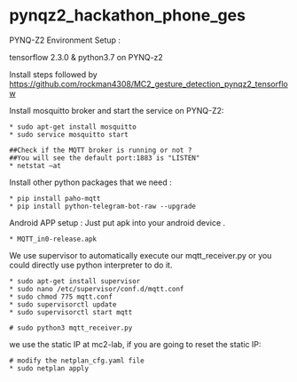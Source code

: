 # pynqz2_hackathon_phone_ges

PYNQ-Z2 Environment Setup : 

tensorflow 2.3.0 & python3.7 on PYNQ-z2 

Install steps followed by https://github.com/rockman4308/MC2_gesture_detection_pynqz2_tensorflow 

Install mosquitto broker and start the service on PYNQ-Z2: 
    
    * sudo apt-get install mosquitto
    * sudo service mosquitto start 
    
    ##Check if the MQTT broker is running or not ?
    ##You will see the default port:1883 is "LISTEN"
    * netstat –at    

Install other python packages that we need : 

    * pip install paho-mqtt
    * pip install python-telegram-bot-raw --upgrade

Android APP setup : 
Just put apk into your android device .

    * MQTT_in0-release.apk

We use supervisor to automatically execute our mqtt_receiver.py or you could directly use python interpreter to do it.

    * sudo apt-get install supervisor 
    * sudo nano /etc/supervisor/conf.d/mqtt.conf
    * sudo chmod 775 mqtt.conf
    * sudo supervisorctl update
    * sudo supervisorctl start mqtt
    
    # sudo python3 mqtt_receiver.py

we use the static IP at mc2-lab, if you are going to reset the static IP:
    
    # modify the netplan_cfg.yaml file
    * sudo netplan apply
